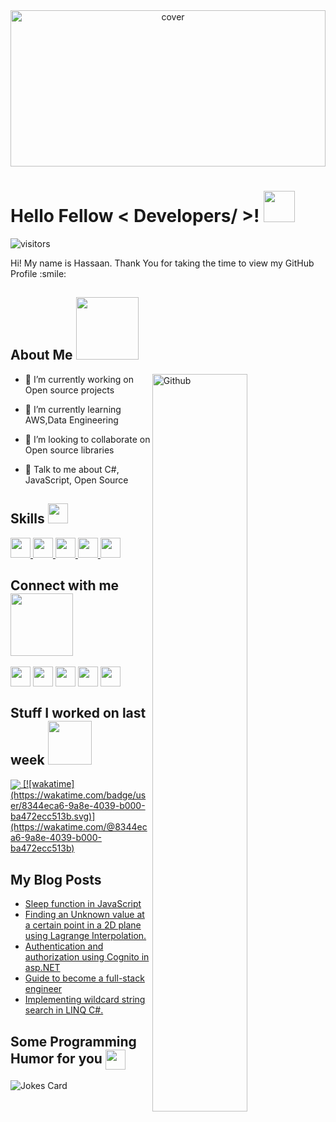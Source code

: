 <div align="center">
<img width="100%" height = "250px" src="https://cdn.pixabay.com/photo/2018/01/14/23/12/nature-3082832_1280.jpg" alt="cover" />
</div>

<h1> Hello Fellow < Developers/ >! <img src = "https://raw.githubusercontent.com/MartinHeinz/MartinHeinz/master/wave.gif" width = 50px> </h1>
<p align='center'>

![visitors](https://visitor-badge.glitch.me/badge?page_id=shassaan)

</p>
<div size='20px'> Hi! My name is Hassaan. Thank You for taking the time to view my GitHub Profile :smile: 
</div>

<h2> About Me <img src = "https://media0.giphy.com/media/KDDpcKigbfFpnejZs6/giphy.gif?cid=ecf05e47oy6f4zjs8g1qoiystc56cu7r9tb8a1fe76e05oty&rid=giphy.gif" width = 100px></h2>

<img width="55%" align="right" alt="Github" src="https://raw.githubusercontent.com/onimur/.github/master/.resources/git-header.svg" />


- 🔭 I’m currently working on Open source projects

- 🌱 I’m currently learning AWS,Data Engineering 

- 👯 I’m looking to collaborate on Open source libraries 

- 💬 Talk to me about C#, JavaScript, Open Source 

<h2> Skills <img src = "https://media2.giphy.com/media/QssGEmpkyEOhBCb7e1/giphy.gif?cid=ecf05e47a0n3gi1bfqntqmob8g9aid1oyj2wr3ds3mg700bl&rid=giphy.gif" width = 32px> </h2>
<a href= https://github.com/shassaan?tab=repositories&q=&type=&language=csharp&sort= > <img width ='32px' src ='https://raw.githubusercontent.com/rahulbanerjee26/githubAboutMeGenerator/main/icons/csharp.svg'> </a>
<a href= https://github.com/shassaan?tab=repositories&q=&type=&language=javascript&sort= > <img width ='32px' src ='https://raw.githubusercontent.com/rahulbanerjee26/githubAboutMeGenerator/main/icons/javascript.svg'> </a>
<a href= https://github.com/shassaan?tab=repositories&q=&type=&language=elasticsearch&sort= > <img width ='32px' src ='https://raw.githubusercontent.com/rahulbanerjee26/githubAboutMeGenerator/main/icons/elasticsearch.svg'> </a>
<a href= https://github.com/shassaan?tab=repositories&q=&type=&language=postgresql&sort= > <img width ='32px' src ='https://raw.githubusercontent.com/rahulbanerjee26/githubAboutMeGenerator/main/icons/postgresql.svg'> </a>
<a href= https://github.com/shassaan?tab=repositories&q=&type=&language=dotnet&sort= > <img width ='32px' src ='https://raw.githubusercontent.com/rahulbanerjee26/githubAboutMeGenerator/main/icons/dotnet.svg'> </a>


<h2> Connect with me <img src='https://raw.githubusercontent.com/ShahriarShafin/ShahriarShafin/main/Assets/handshake.gif' width="100px"> </h2>
<a href = 'https://www.linkedin.com/in/shassaan'> <img width = '32px' align= 'center' src="https://raw.githubusercontent.com/rahulbanerjee26/githubAboutMeGenerator/main/icons/linked-in-alt.svg"/></a> 
<a href = 'https://www.twitter.com/syedhassaan103'> <img width = '32px' align= 'center' src="https://raw.githubusercontent.com/rahulbanerjee26/githubAboutMeGenerator/main/icons/twitter.svg"/></a> 
<a href = 'shassaan.medium.com'> <img width = '32px' align= 'center' src="https://raw.githubusercontent.com/rahulbanerjee26/githubAboutMeGenerator/main/icons/medium.svg"/></a> 
<a href = 'github.com/shassaan'> <img width = '32px' align= 'center' src="https://raw.githubusercontent.com/rahulbanerjee26/githubAboutMeGenerator/main/icons/portfolio.png"/></a> 
<a href = 'https://www.github.com/shassaan'> <img width = '32px' align= 'center' src="https://raw.githubusercontent.com/rahulbanerjee26/githubAboutMeGenerator/main/icons/github.svg"/></a> 


<h2> Stuff I worked on last week  <img src = "https://media1.giphy.com/media/JZ40cnfnN11KycrvMF/giphy.gif?cid=ecf05e47a0n3gi1bfqntqmob8g9aid1oyj2wr3ds3mg700bl&rid=giphy.gif" width = 70px> </h2>
<a href="https://github.com/anuraghazra/github-readme-stats">
<img align="center" src="https://github-readme-stats.vercel.app/api/wakatime?username=@8344eca6-9a8e-4039-b000-ba472ecc513b&compact=True"/>
 [![wakatime](https://wakatime.com/badge/user/8344eca6-9a8e-4039-b000-ba472ecc513b.svg)](https://wakatime.com/@8344eca6-9a8e-4039-b000-ba472ecc513b)
</a>
<br>


<h2> My Blog Posts </h2>

<!--START_SECTION:feed-->
* [Sleep function in JavaScript](https:&#x2F;&#x2F;shassaan.medium.com&#x2F;sleep-function-in-javascript-855b0898fb6f?source&#x3D;rss-77e0c79bf559------2)
* [Finding an Unknown value at a certain point in a 2D plane using Lagrange Interpolation.](https:&#x2F;&#x2F;levelup.gitconnected.com&#x2F;finding-an-unknown-value-at-a-certain-point-in-a-2d-plane-using-lagrange-interpolation-3bba69479bc?source&#x3D;rss-77e0c79bf559------2)
* [Authentication and authorization using Cognito in asp.NET](https:&#x2F;&#x2F;medium.com&#x2F;onebyte-llc&#x2F;authentication-and-authorization-using-cognito-in-asp-net-7bdedf176f8c?source&#x3D;rss-77e0c79bf559------2)
* [Guide to become a full-stack engineer](https:&#x2F;&#x2F;medium.com&#x2F;onebyte-llc&#x2F;guide-to-become-a-full-stack-engineer-73b32c0c3f0a?source&#x3D;rss-77e0c79bf559------2)
* [Implementing wildcard string search in LINQ C#.](https:&#x2F;&#x2F;shassaan.medium.com&#x2F;implementing-wildcard-string-search-in-linq-c-809af3193ef1?source&#x3D;rss-77e0c79bf559------2)
<!--END_SECTION:feed-->

<h2> Some Programming Humor for you <img align ='center' src='https://media2.giphy.com/media/UQDSBzfyiBKvgFcSTw/giphy.gif?cid=ecf05e47p3cd513axbek3f56ti3jzizq8hincw20jauyyfyw&rid=giphy.gif' width = '32px'></h2>

![Jokes Card](https://readme-jokes.vercel.app/api?theme=dark)


<br>
